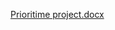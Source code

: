 [Prioritime project.docx](https://github.com/user-attachments/files/18542218/Prioritime.project.docx)
